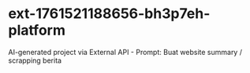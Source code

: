# ext-1761521188656-bh3p7eh-platform
AI-generated project via External API - Prompt: Buat website summary / scrapping berita
